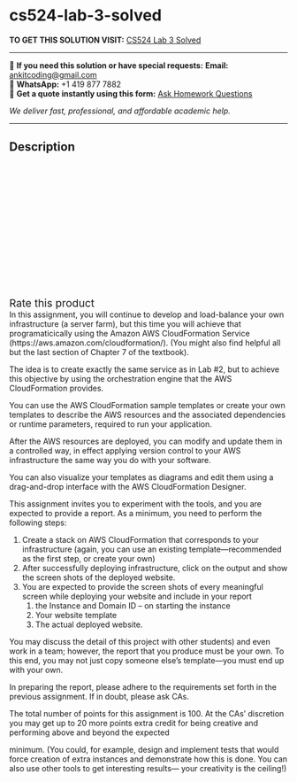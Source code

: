 # cs524-lab-3-solved
**TO GET THIS SOLUTION VISIT:** [CS524 Lab 3 Solved](https://www.ankitcodinghub.com/product/cs524-lab-3-solved/)


---

📩 **If you need this solution or have special requests:** **Email:** ankitcoding@gmail.com  
📱 **WhatsApp:** +1 419 877 7882  
📄 **Get a quote instantly using this form:** [Ask Homework Questions](https://www.ankitcodinghub.com/services/ask-homework-questions/)

*We deliver fast, professional, and affordable academic help.*

---

<h2>Description</h2>



<div class="kk-star-ratings kksr-auto kksr-align-center kksr-valign-top" data-payload="{&quot;align&quot;:&quot;center&quot;,&quot;id&quot;:&quot;91655&quot;,&quot;slug&quot;:&quot;default&quot;,&quot;valign&quot;:&quot;top&quot;,&quot;ignore&quot;:&quot;&quot;,&quot;reference&quot;:&quot;auto&quot;,&quot;class&quot;:&quot;&quot;,&quot;count&quot;:&quot;0&quot;,&quot;legendonly&quot;:&quot;&quot;,&quot;readonly&quot;:&quot;&quot;,&quot;score&quot;:&quot;0&quot;,&quot;starsonly&quot;:&quot;&quot;,&quot;best&quot;:&quot;5&quot;,&quot;gap&quot;:&quot;4&quot;,&quot;greet&quot;:&quot;Rate this product&quot;,&quot;legend&quot;:&quot;0\/5 - (0 votes)&quot;,&quot;size&quot;:&quot;24&quot;,&quot;title&quot;:&quot;CS524 Lab 3 Solved&quot;,&quot;width&quot;:&quot;0&quot;,&quot;_legend&quot;:&quot;{score}\/{best} - ({count} {votes})&quot;,&quot;font_factor&quot;:&quot;1.25&quot;}">

<div class="kksr-stars">

<div class="kksr-stars-inactive">
            <div class="kksr-star" data-star="1" style="padding-right: 4px">


<div class="kksr-icon" style="width: 24px; height: 24px;"></div>
        </div>
            <div class="kksr-star" data-star="2" style="padding-right: 4px">


<div class="kksr-icon" style="width: 24px; height: 24px;"></div>
        </div>
            <div class="kksr-star" data-star="3" style="padding-right: 4px">


<div class="kksr-icon" style="width: 24px; height: 24px;"></div>
        </div>
            <div class="kksr-star" data-star="4" style="padding-right: 4px">


<div class="kksr-icon" style="width: 24px; height: 24px;"></div>
        </div>
            <div class="kksr-star" data-star="5" style="padding-right: 4px">


<div class="kksr-icon" style="width: 24px; height: 24px;"></div>
        </div>
    </div>

<div class="kksr-stars-active" style="width: 0px;">
            <div class="kksr-star" style="padding-right: 4px">


<div class="kksr-icon" style="width: 24px; height: 24px;"></div>
        </div>
            <div class="kksr-star" style="padding-right: 4px">


<div class="kksr-icon" style="width: 24px; height: 24px;"></div>
        </div>
            <div class="kksr-star" style="padding-right: 4px">


<div class="kksr-icon" style="width: 24px; height: 24px;"></div>
        </div>
            <div class="kksr-star" style="padding-right: 4px">


<div class="kksr-icon" style="width: 24px; height: 24px;"></div>
        </div>
            <div class="kksr-star" style="padding-right: 4px">


<div class="kksr-icon" style="width: 24px; height: 24px;"></div>
        </div>
    </div>
</div>


<div class="kksr-legend" style="font-size: 19.2px;">
            <span class="kksr-muted">Rate this product</span>
    </div>
    </div>
<div class="page" title="Page 1">
<div class="layoutArea">
<div class="column">
In this assignment, you will continue to develop and load-balance your own infrastructure (a server farm), but this time you will achieve that programaticically using the Amazon AWS CloudFormation Service (https://aws.amazon.com/cloudformation/). (You might also find helpful all but the last section of Chapter 7 of the textbook).

The idea is to create exactly the same service as in Lab #2, but to achieve this objective by using the orchestration engine that the AWS CloudFormation provides.

You can use the AWS CloudFormation sample templates or create your own templates to describe the AWS resources and the associated dependencies or runtime parameters, required to run your application.

After the AWS resources are deployed, you can modify and update them in a controlled way, in effect applying version control to your AWS infrastructure the same way you do with your software.

You can also visualize your templates as diagrams and edit them using a drag-and-drop interface with the AWS CloudFormation Designer.

This assignment invites you to experiment with the tools, and you are expected to provide a report. As a minimum, you need to perform the following steps:

<ol>
<li>Create a stack on AWS CloudFormation that corresponds to your infrastructure (again, you can use an existing template—recommended as the first step, or create your own)</li>
<li>After successfully deploying infrastructure, click on the output and show the screen shots
of the deployed website.
</li>
<li>You are expected to provide the screen shots of every meaningful screen while deploying
your website and include in your report

<ol>
<li>the Instance and Domain ID – on starting the instance</li>
<li>Your website template</li>
<li>The actual deployed website.</li>
</ol>
</li>
</ol>
You may discuss the detail of this project with other students) and even work in a team; however, the report that you produce must be your own. To this end, you may not just copy someone else’s template—you must end up with your own.

In preparing the report, please adhere to the requirements set forth in the previous assignment. If in doubt, please ask CAs.

The total number of points for this assignment is 100. At the CAs’ discretion you may get up to 20 more points extra credit for being creative and performing above and beyond the expected

</div>
</div>
</div>
<div class="page" title="Page 2">
<div class="layoutArea">
<div class="column">
minimum. (You could, for example, design and implement tests that would force creation of extra instances and demonstrate how this is done. You can also use other tools to get interesting results— your creativity is the ceiling!)

</div>
</div>
</div>
